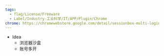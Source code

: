 ```yaml
---
tags:
  - flag/License/Freeware
  - Label/Industry-工业科学/IT/APP/Plugin/Chrome
chrome: https://chromewebstore.google.com/detail/sessionbox-multi-login-to/megbklhjamjbcafknkgmokldgolkdfig
---
```


- Idea
    - 浏览器沙盒
    - 账号多开
